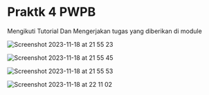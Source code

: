 # Praktk 4 PWPB

Mengikuti Tutorial Dan Mengerjakan tugas yang diberikan di module

![Screenshot 2023-11-18 at 21 55 23](https://github.com/Y4zidd/mysite/assets/110552013/f93e2c48-b133-43ff-927c-a229efa42d34)

![Screenshot 2023-11-18 at 21 55 45](https://github.com/Y4zidd/mysite/assets/110552013/ee2dd774-52ca-4806-b329-f246ec0af258)

![Screenshot 2023-11-18 at 21 55 53](https://github.com/Y4zidd/mysite/assets/110552013/c8a31984-7de8-4a48-8af7-064082848d67)

![Screenshot 2023-11-18 at 22 11 02](https://github.com/Y4zidd/mysite/assets/110552013/1f8f57da-d237-428d-9728-6bb1783fafe1)
